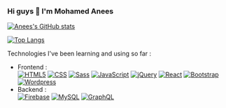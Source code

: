 ### Hi guys 👋 I'm Mohamed Anees

[![Anees's GitHub stats](https://github-readme-stats.vercel.app/api?username=aneesm)](https://aneesportfolio.netlify.app)

[![Top Langs](https://github-readme-stats.vercel.app/api/top-langs/?username=aneesm&langs_count=8)](https://aneesportfolio.netlify.app)


Technologies I've been learning and using so far :
    
- Frontend : <br />
    [![HTML5](http://img.shields.io/badge/-HTML5-eee?style=flat-square&logo=html5&logoColor=E34F26)](https://aneesportfolio.netlify.app)
    [![CSS](https://img.shields.io/badge/-CSS-eee?style=flat-square&logo=sass&logoColor=CC6699)](https://aneesportfolio.netlify.app)
    [![Sass](https://img.shields.io/badge/-SASS-eee?style=flat-square&logo=sass&logoColor=CC6699)](https://aneesportfolio.netlify.app)
    [![JavaScript](https://img.shields.io/badge/-JavaScript-eee?style=flat-square&logo=javascript)](https://aneesportfolio.netlify.app)
    [![jQuery](https://img.shields.io/badge/-jQuery-eee?style=flat-square&logo=jquery)](https://aneesportfolio.netlify.app)
    [![React](https://img.shields.io/badge/-React-eee?style=flat-square&logo=react&logoColor=0088cc)](https://aneesportfolio.netlify.app)
    [![Bootstrap](http://img.shields.io/badge/-Bootstrap-eee?style=flat-square&logo=bootstrap&logoColor=563D7C)](https://aneesportfolio.netlify.app)
    [![Wordpress](http://img.shields.io/badge/-Wordpress-eee?style=flat-square&logo=wordpress&logoColor=21759B)](https://aneesportfolio.netlify.app)
- Backend : <br />
    [![Firebase](https://img.shields.io/badge/-Firebase-EEE?style=flat-square&logo=firebase&logoColor=FFCA28)](https://aneesportfolio.netlify.app)
    [![MySQL](http://img.shields.io/badge/-MySQL-eee?style=flat-square&logo=mysql&logoColor=4479A1)](https://aneesportfolio.netlify.app)
    [![GraphQL](https://img.shields.io/badge/-GraphQL-eee?style=flat-square&logo=graphql&logoColor=E10098)](https://aneesportfolio.netlify.app)

<!--
**aneesm/aneesm** is a ✨ _special_ ✨ repository because its `README.md` (this file) appears on your GitHub profile.

Here are some ideas to get you started:

- 🔭 I’m currently working on ...
- 🌱 I’m currently learning ...
- 👯 I’m looking to collaborate on ...
- 🤔 I’m looking for help with ...
- 💬 Ask me about ...
- 📫 How to reach me: ...
- 😄 Pronouns: ...
- ⚡ Fun fact: ...
-->
